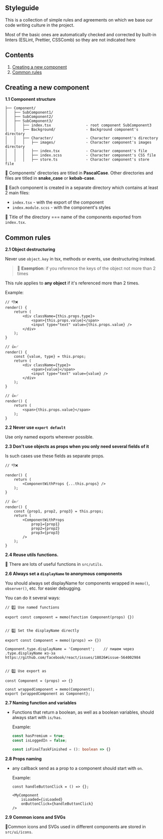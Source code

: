 ## Styleguide

This is a collection of simple rules and agreements on which we base our code writing culture in the project.

Most of the basic ones are automatically checked and corrected by built-in linters (ESLint, Prettier, CSSComb) so they are not indicated here


## Contents
1. [Creating a new component](#creating-a-new-component)
1. [Common rules](#common-rules)


## Creating a new component
**1.1 Component structure**
```
├── Component/
│   ├── SubComponent1/
│   ├── SubComponent2/
│   ├── SubComponent3/
│   │   ├── index.tsx                - root component SubComponent3
│   │   ├── Background/              - Background component's directory
│   │   ├── Character/               - Character component's directory
│   │   │   ├── images/              - Character component's images directory 
│   │   │   ├── index.tsx            - Character component's file
│   │   │   ├── index.scss           - Character component's CSS file
│   │   │   ├── store.ts             - Character component's store file
```

📌 Components' directories are titled in **PascalCase**.
Other directories and files are titled in  **snake_case** or **kebab-case**.

📌 Each component is created in a separate directory which contains at least 2 main files:

- `index.tsx` - with the export of the component
- `index.module.scss` - with the component's styles

📌 Title of the directory === name of the components exported from `index.tsx`.

## Common rules
**2.1 Object destructuring**

Never use `object.key` in tsx, methods or events,
use destructuring instead.

>📌 **Exemption**: if you reference the keys of the object not more than 2 times

This rule applies to **any object** if it's referenced more than 2 times.

Example:
```tsx
// 👎❌
render() {
    return (
        <div className={this.props.type}>
            <span>{this.props.value}</span>
            <input type="text" value={this.props.value} />
        </div>
    );
}

// 👍✅
render() {
    const {value, type} = this.props;
    return (
        <div className={type}>
            <span>{value}</span>
            <input type="text" value={value} />
        </div>
    );
}

// 👍✅
render() {
    return (
        <span>{this.props.value}</span>
    );
}
```
**2.2 Never use `export default`**

Use only named exports wherever possible.

**2.3 Don't use objects as props when you only need several fields of it**

Is such cases use these fields as separate props.

```tsx
// 👎❌

render() {
    return (
        <ComponentWithProps {...this.props} />
    );
}

// 👍✅
render() {
    const {prop1, prop2, prop3} = this.props;
    return (
        <ComponentWithProps
            prop1={prop1}
            prop2={prop2}
            prop3={prop3}
        />
    );
}
```

**2.4 Reuse utils functions.**

📌 There are lots of useful functions in `src/utils`.

**2.6 Always set a `displayName` to anonymous components**

You should always set displayName for components wrapped in `memo()`, `observer()`, etc. for easier debugging.

You can do it several ways:

```
// 1️⃣ Use named functions

export const component = memo(function Component(props) {})


// 2️⃣ Set the displayName directly

export const Component = memo((props) => {})

Component.type.displayName = 'Component';    // пишем через .type.displayName из-за https://github.com/facebook/react/issues/18026#issue-564002984


// 3️⃣ Use export as

const Component = (props) => {}

const wrappedComponent = memo(Component);
export {wrappedComponent as Component};
```

**2.7 Naming function and variables**

- Functions that return a boolean, as well as a boolean variables, should always start with `is/has`.

  Example:
    ```ts
    const hasPremium = true;
    const isLoggedIn = false;
    
    const isFinalTaskFinished = (): boolean => {}
    ```

**2.8 Props naming**

- any callback send as a prop to a component should start with `on`.

  Example:
    ```tsx
    const handleButtonClick = () => {};
    
    <MyComponent
        isLoaded={isLoaded}
        onButtonClick={handleButtonClick} 
    />
    ```

**2.9 Common icons and SVGs**

🔆Common icons and SVGs used in different components are stored in `src/ui/icons`.
